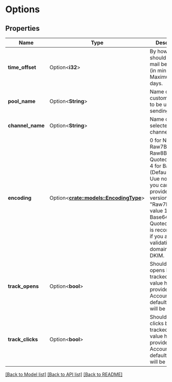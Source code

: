 # Options

## Properties

Name | Type | Description | Notes
------------ | ------------- | ------------- | -------------
**time_offset** | Option<**i32**> | By how long should an e-mail be delayed (in minutes). Maximum is 35 days. | [optional]
**pool_name** | Option<**String**> | Name of your custom IP Pool to be used in the sending process | [optional]
**channel_name** | Option<**String**> | Name of selected channel. | [optional]
**encoding** | Option<[**crate::models::EncodingType**](EncodingType.md)> | 0 for None, 1 for Raw7Bit, 2 for Raw8Bit, 3 for QuotedPrintable, 4 for Base64 (Default), 5 for Uue note that you can also provide the text version such as \"Raw7Bit\" for value 1. NOTE: Base64 or QuotedPrintable is recommended if you are validating your domain(s) with DKIM. | [optional]
**track_opens** | Option<**bool**> | Should the opens be tracked? If no value has been provided, Account's default setting will be used. | [optional]
**track_clicks** | Option<**bool**> | Should the clicks be tracked? If no value has been provided, Account's default setting will be used. | [optional]

[[Back to Model list]](../README.md#documentation-for-models) [[Back to API list]](../README.md#documentation-for-api-endpoints) [[Back to README]](../README.md)


